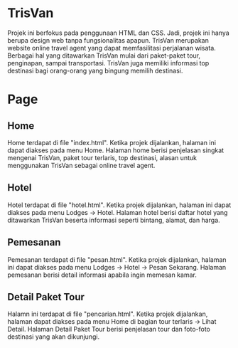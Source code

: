 # TrisVan
Projek ini berfokus pada penggunaan HTML dan CSS. Jadi, projek ini hanya berupa design web tanpa fungsionalitas apapun. TrisVan merupakan website online travel agent yang dapat memfasilitasi perjalanan wisata. Berbagai hal yang ditawarkan TrisVan mulai dari paket-paket tour, penginapan, sampai transportasi. TrisVan juga memiliki informasi top destinasi bagi orang-orang yang bingung memilih destinasi.

# Page
## Home
Home terdapat di file "index.html". Ketika projek dijalankan, halaman ini dapat diakses pada menu Home. Halaman home berisi penjelasan singkat mengenai TrisVan, paket tour terlaris, top destinasi, alasan untuk menggunakan TrisVan sebagai online travel agent.
## Hotel
Hotel terdapat di file "hotel.html". Ketika projek dijalankan, halaman ini dapat diakses pada menu Lodges -> Hotel. Halaman hotel berisi daftar hotel yang ditawarkan TrisVan beserta informasi seperti bintang, alamat, dan harga.
## Pemesanan
Pemesanan terdapat di file "pesan.html". Ketika projek dijalankan, halaman ini dapat diakses pada menu Lodges -> Hotel -> Pesan Sekarang. Halaman pemesanan berisi detail informasi apabila ingin memesan kamar.
## Detail Paket Tour
Halamn ini terdapat di file "pencarian.html". Ketika projek dijalankan, halaman dapat diakses pada menu Home di bagian tour terlaris -> Lihat Detail. Halaman Detail Paket Tour berisi penjelasan tour dan foto-foto destinasi yang akan dikunjungi.
